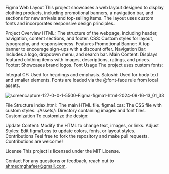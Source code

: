 Figma Web Layout
This project showcases a web layout designed to display clothing products, including promotional banners, a navigation bar, and sections for new arrivals and top-selling items. The layout uses custom fonts and incorporates responsive design principles.

Project Overview
HTML: The structure of the webpage, including header, navigation, content sections, and footer.
CSS: Custom styles for layout, typography, and responsiveness.
Features
Promotional Banner: A top banner to encourage sign-ups with a discount offer.
Navigation Bar: Includes a logo, dropdown menu, and search bar.
Main Content: Displays featured clothing items with images, descriptions, ratings, and prices.
Footer: Showcases brand logos.
Font Usage
The project uses custom fonts:

Integral CF: Used for headings and emphasis.
Satoshi: Used for body text and smaller elements.
Fonts are loaded via the @font-face rule from local assets.

![screencapture-127-0-0-1-5500-Figma-figma1-html-2024-09-16-13_01_33](https://github.com/user-attachments/assets/b6c3a376-7a36-4cf1-bc04-694bdf14f3c4)

File Structure
index.html: The main HTML file.
figma1.css: The CSS file with custom styles.
./Assets/: Directory containing images and font files.
Customization
To customize the design:

Update Content: Modify the HTML to change text, images, or links.
Adjust Styles: Edit figma1.css to update colors, fonts, or layout styles.
Contributions
Feel free to fork the repository and make pull requests. Contributions are welcome!

License
This project is licensed under the MIT License.

Contact
For any questions or feedback, reach out to ahmedmghafeer@gmail.com.
